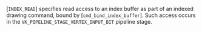 [`INDEX_READ`] specifies read access to an index buffer
as part of an indexed drawing command, bound by
[`cmd_bind_index_buffer`].
Such access occurs in the `VK_PIPELINE_STAGE_VERTEX_INPUT_BIT`
pipeline stage.